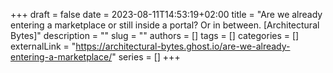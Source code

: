 +++ 
draft = false
date = 2023-08-11T14:53:19+02:00
title = "Are we already entering a marketplace or still inside a portal? Or in between. [Architectural Bytes]"
description = ""
slug = ""
authors = []
tags = []
categories = []
externalLink = "https://architectural-bytes.ghost.io/are-we-already-entering-a-marketplace/"
series = []
+++
